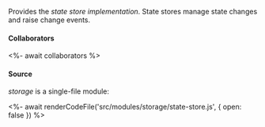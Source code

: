 Provides the _state store implementation_. State stores manage state changes and raise change events.

#### Collaborators

<%- await collaborators %>

#### Source

_storage_ is a single-file module:

<%- await renderCodeFile('src/modules/storage/state-store.js', { open: false }) %>
